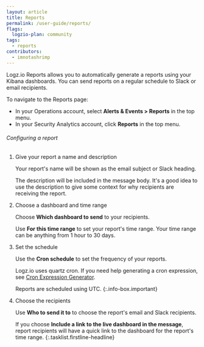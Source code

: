 ```yaml
---
layout: article
title: Reports
permalink: /user-guide/reports/
flags:
  logzio-plan: community
tags:
  - reports
contributors:
  - imnotashrimp
---
```


Logz.io Reports allows you to automatically generate a reports using your Kibana dashboards.
You can send reports on a regular schedule to Slack or email recipients.

To navigate to the Reports page:

* In your Operations account, select **Alerts & Events > Reports** in the top menu.
* In your Security Analytics account, click **Reports** in the top menu.

###### Configuring a report

1.  Give your report a name and description

    Your report's name will be shown as the email subject or Slack heading.

    The description will be included in the message body.
    It's a good idea to use the description to give some context
    for why recipients are receiving the report.

2.  Choose a dashboard and time range

    Choose **Which dashboard to send** to your recipients.

    Use **For this time range** to set your report's time range.
    Your time range can be anything from 1 hour to 30 days.

3.  Set the schedule

    Use the **Cron schedule** to set the frequency of your reports.

    Logz.io uses quartz cron.
    If you need help generating a cron expression, see [Cron Expression Generator](https://www.freeformatter.com/cron-expression-generator-quartz.html#cronexpressionexamples/).

    Reports are scheduled using UTC.
    {:.info-box.important}

4.  Choose the recipients

    Use **Who to send it to** to choose the report's email and Slack recipients.

    If you choose **Include a link to the live dashboard in the message**,
    report recipients will have a quick link to the dashboard for the report's time range.
{:.tasklist.firstline-headline}
